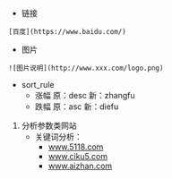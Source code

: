 - 链接
```
[百度](https://www.baidu.com/)
```

- 图片
```
![图片说明](http://www.xxx.com/logo.png)
```

+ sort_rule
    + 涨幅 原：desc 新：zhangfu
    + 跌幅 原：asc  新：diefu

1. 分析参数类网站
    + 关键词分析：
        + www.5118.com
        + www.ciku5.com
        + www.aizhan.com
